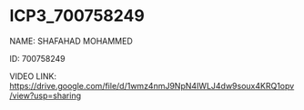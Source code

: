 # ICP3_700758249

NAME: SHAFAHAD MOHAMMED 

ID: 700758249

VIDEO LINK: https://drive.google.com/file/d/1wmz4nmJ9NpN4IWLJ4dw9soux4KRQ1opv/view?usp=sharing
